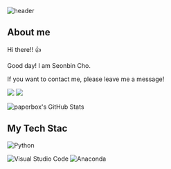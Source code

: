 ![header](https://capsule-render.vercel.app/api?type=waving&color=timeGradient&height=200&section=header&text=SeonBin%20Cho&fontSize=60&fontAlign=70)

## About me
Hi there!! 👍

Good day! I am Seonbin Cho.

If you want to contact me, please leave me a message!
<p>
  <a href="mailto:pureum0319@gmail.com" target="_blank"><img src="https://img.shields.io/badge/pureum0319@gmail.com-EA4335?style=flat-square&logo=Gmail&logoColor=white"/></a>
  <a href="https://www.instagram.com/seon_lit_bin0319/"><img src=https://img.shields.io/badge/Instagram-2EFE2E.svg?style=flat-squar&logo=Instagram&logoColor=%2361DAFB/></a>

![paperbox's GitHub Stats](https://github-readme-stats.vercel.app/api?username=seonbin0319&show_icons=true&count_private=true&theme=buefy)


## My Tech Stac
![Python](https://img.shields.io/badge/python-3fe7e2.svg?style=for-the-badge&logo=python&logoColor=ffdd54) 
  

![Visual Studio Code](https://img.shields.io/badge/Visual%20Studio%20Code-0078d7.svg?style=for-the-badge&logo=visual-studio-code&logoColor=white)  ![Anaconda](https://img.shields.io/badge/Anaconda-3FFC2A.svg?style=for-the-badge&logo=anaconda&logoColor=white)
